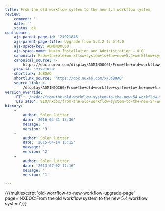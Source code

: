 ```yaml
---
title: From the old workflow system to the new 5.4 workflow system
review:
    comment: ''
    date: ''
    status: ok
confluence:
    ajs-parent-page-id: '21921846'
    ajs-parent-page-title: Upgrade from 5.3.2 to 5.4.0
    ajs-space-key: ADMINDOC60
    ajs-space-name: Nuxeo Installation and Administration — 6.0
    canonical: From+the+old+workflow+system+to+the+new+5.4+workflow+system
    canonical_source: >-
        https://doc.nuxeo.com/display/ADMINDOC60/From+the+old+workflow+system+to+the+new+5.4+workflow+system
    page_id: '21921830'
    shortlink: JoBOAQ
    shortlink_source: 'https://doc.nuxeo.com/x/JoBOAQ'
    source_link: >-
        /display/ADMINDOC60/From+the+old+workflow+system+to+the+new+5.4+workflow+system
version_override:
    'FT': '/nxdoc/from-the-old-workflow-system-to-the-new-54-workflow-system'
    'LTS 2016': 810/nxdoc/from-the-old-workflow-system-to-the-new-54-workflow-system
history:
    -
        author: Solen Guitter
        date: '2016-03-31 13:36'
        message: ''
        version: '3'
    -
        author: Solen Guitter
        date: '2015-04-14 15:15'
        message: ''
        version: '2'
    -
        author: Solen Guitter
        date: '2013-07-02 12:16'
        message: ''
        version: '1'

---
```

{{{multiexcerpt 'old-workflow-to-new-workflow-upgrade-page' page='NXDOC:From the old workflow system to the new 5.4 workflow system'}}}

&nbsp;

